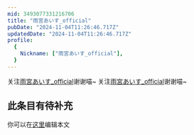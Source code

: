 ```yaml
---
mid: 3493077331216706
title: "雨宮あいす_official"
pubDate: "2024-11-04T11:26:46.717Z"
updatedDate: "2024-11-04T11:26:46.717Z"
profile:
  {
    Nickname: ["雨宮あいす_official"],
  }
---
```


关注[雨宮あいす_official](https://space.bilibili.com/3493077331216706)谢谢喵~ 关注[雨宮あいす_official](https://space.bilibili.com/3493077331216706)谢谢喵~

## 此条目有待补充
你可以在[这里](https://github.com/Yuhanawa/VTuber.ICU-Content/edit/master/v/雨宮あいす_official/index.md)编辑本文
